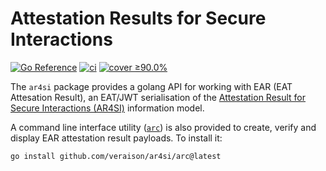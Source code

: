 # Attestation Results for Secure Interactions
[![Go Reference](https://pkg.go.dev/badge/github.com/veraison/ar4si.svg)](https://pkg.go.dev/github.com/veraison/ar4si)
[![ci](https://github.com/veraison/ar4si/actions/workflows/ci.yml/badge.svg?branch=main)](https://github.com/veraison/ar4si/actions/workflows/ci.yml)
[![cover ≥90.0%](https://github.com/veraison/ar4si/actions/workflows/ci-go-cover.yml/badge.svg?branch=main)](https://github.com/veraison/ar4si/actions/workflows/ci-go-cover.yml)

The `ar4si` package provides a golang API for working with EAR (EAT Attesation Result), an EAT/JWT serialisation of the [Attestation Result for Secure Interactions (AR4SI)](https://datatracker.ietf.org/doc/draft-ietf-rats-ar4si/) information model.

A command line interface utility ([`arc`](arc/README.md)) is also provided to create, verify and display EAR attestation result payloads. To install it:

```sh
go install github.com/veraison/ar4si/arc@latest
```
